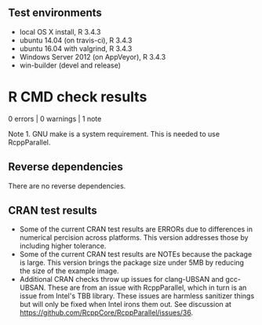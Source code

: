 ## Test environments
* local OS X install, R 3.4.3
* ubuntu 14.04 (on travis-ci), R 3.4.3
* ubuntu 16.04 with valgrind, R 3.4.3
* Windows Server 2012 (on AppVeyor), R 3.4.3
* win-builder (devel and release)

# R CMD check results

0 errors | 0 warnings | 1 note

Note 1. GNU make is a system requirement. This is needed to use RcppParallel.

## Reverse dependencies
There are no reverse dependencies.

## CRAN test results
* Some of the current CRAN test results are ERRORs due to differences in numerical percision across platforms. This version addresses those by including higher tolerance.
* Some of the current CRAN test results are NOTEs because the package is large. This version brings the package size under 5MB by reducing the size of the example image.
* Additional CRAN checks throw up issues for clang-UBSAN and gcc-UBSAN. These are from an issue with RcppParallel, which in turn is an issue from Intel's TBB library. These issues are harmless sanitizer things but will only be fixed when Intel irons them out. See discussion at https://github.com/RcppCore/RcppParallel/issues/36.
